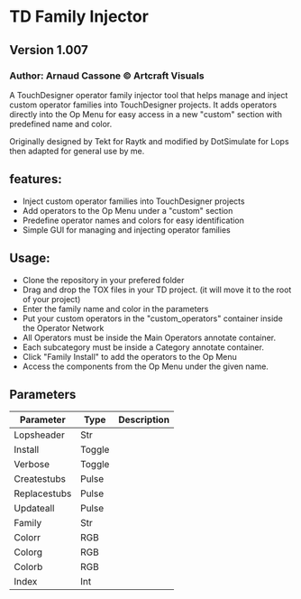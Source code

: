 ﻿# TD Family Injector
## Version 1.007
### Author: Arnaud Cassone © Artcraft Visuals
A TouchDesigner operator family injector tool that helps manage and inject custom operator families into TouchDesigner projects.
It adds operators directly into the Op Menu for easy access in a new "custom" section with predefined name and color.

Originally designed by Tekt for Raytk and modified by DotSimulate for Lops then adapted for general use by me.

## features:
- Inject custom operator families into TouchDesigner projects
- Add operators to the Op Menu under a "custom" section
- Predefine operator names and colors for easy identification
- Simple GUI for managing and injecting operator families

## Usage:
- Clone the repository in your prefered folder
- Drag and drop the TOX files in your TD project. (it will move it to the root of your project)
- Enter the family name and color in the parameters
- Put your custom operators in the "custom_operators" container inside the Operator Network
- All Operators must be inside the Main Operators annotate container.
- Each subcategory must be inside a Category annotate container.
- Click "Family Install" to add the operators to the Op Menu
- Access the components from the Op Menu under the given name.

## Parameters
| Parameter | Type | Description |
|----------------------|------|---------------------------------|
|Lopsheader|Str||
|Install|Toggle||
|Verbose|Toggle||
|Createstubs|Pulse||
|Replacestubs|Pulse||
|Updateall|Pulse||
|Family|Str||
|Colorr|RGB||
|Colorg|RGB||
|Colorb|RGB||
|Index|Int||